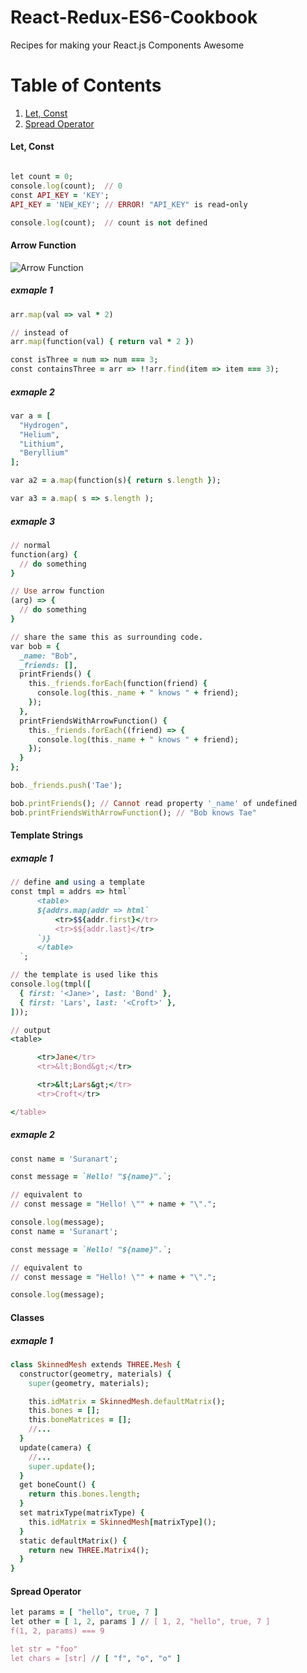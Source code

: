 # React-Redux-ES6-Cookbook
Recipes for making your React.js Components Awesome

# Table of Contents
1. [Let, Const](#let,-const)
3. [Spread Operator](#spread-operator)

#### Let, Const

```ruby

let count = 0;
console.log(count);  // 0
const API_KEY = 'KEY';
API_KEY = 'NEW_KEY'; // ERROR! "API_KEY" is read-only

console.log(count);  // count is not defined
```
#### Arrow Function
![Arrow Function](http://www.uxebu.com/wp-content/uploads/2015/05/arrow-function4-150px-150x134.jpg)
##### exmaple 1
```ruby
arr.map(val => val * 2)

// instead of
arr.map(function(val) { return val * 2 })

const isThree = num => num === 3;
const containsThree = arr => !!arr.find(item => item === 3);
```
##### exmaple 2
```ruby
var a = [
  "Hydrogen",
  "Helium",
  "Lithium",
  "Beryl­lium"
];

var a2 = a.map(function(s){ return s.length });

var a3 = a.map( s => s.length );
```
##### exmaple 3
```ruby
// normal
function(arg) {
  // do something
}

// Use arrow function
(arg) => {
  // do something
}

// share the same this as surrounding code.
var bob = {
  _name: "Bob",
  _friends: [],
  printFriends() {
    this._friends.forEach(function(friend) {
      console.log(this._name + " knows " + friend);
    });
  },
  printFriendsWithArrowFunction() {
    this._friends.forEach((friend) => {
      console.log(this._name + " knows " + friend);
    });
  }
};

bob._friends.push('Tae');

bob.printFriends(); // Cannot read property '_name' of undefined
bob.printFriendsWithArrowFunction(); // "Bob knows Tae"
```

#### Template Strings
##### exmaple 1
```ruby
// define and using a template
const tmpl = addrs => html`
      <table>
      ${addrs.map(addr => html`
          <tr>$${addr.first}</tr>
          <tr>$${addr.last}</tr>
      `)}
      </table>
  `;

// the template is used like this
console.log(tmpl([
  { first: '<Jane>', last: 'Bond' },
  { first: 'Lars', last: '<Croft>' },
]));

// output
<table>

      <tr>Jane</tr>
      <tr>&lt;Bond&gt;</tr>

      <tr>&lt;Lars&gt;</tr>
      <tr>Croft</tr>

</table>
```
##### exmaple 2
```ruby
const name = 'Suranart';

const message = `Hello! "${name}".`;

// equivalent to
// const message = "Hello! \"" + name + "\".";

console.log(message);
const name = 'Suranart';

const message = `Hello! "${name}".`;

// equivalent to
// const message = "Hello! \"" + name + "\".";

console.log(message);
```
#### Classes
##### exmaple 1
```ruby
class SkinnedMesh extends THREE.Mesh {
  constructor(geometry, materials) {
    super(geometry, materials);

    this.idMatrix = SkinnedMesh.defaultMatrix();
    this.bones = [];
    this.boneMatrices = [];
    //...
  }
  update(camera) {
    //...
    super.update();
  }
  get boneCount() {
    return this.bones.length;
  }
  set matrixType(matrixType) {
    this.idMatrix = SkinnedMesh[matrixType]();
  }
  static defaultMatrix() {
    return new THREE.Matrix4();
  }
}
```
#### Spread Operator
```ruby
let params = [ "hello", true, 7 ]
let other = [ 1, 2, params ] // [ 1, 2, "hello", true, 7 ]
f(1, 2, params) === 9

let str = "foo"
let chars = [str] // [ "f", "o", "o" ]
```
